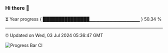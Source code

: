 ### Hi there 👋

⏳ Year progress { ███████████████▁▁▁▁▁▁▁▁▁▁▁▁▁▁▁ } 50.34 %

---

⏰ Updated on Wed, 03 Jul 2024 05:36:47 GMT

![Progress Bar CI](https://github.com/IshwaranRudhara/GIT-ACTION/workflows/Progress%20Bar%20CI/badge.svg)
